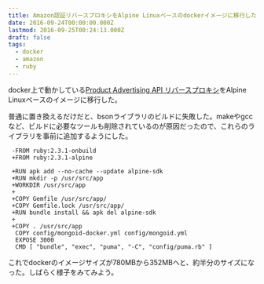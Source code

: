 ```yaml
---
title: Amazon認証リバースプロキシをAlpine Linuxベースのdockerイメージに移行した
date: 2016-09-24T00:00:00.000Z
lastmod: 2016-09-25T00:24:13.000Z
draft: false
tags:
  - docker
  - amazon
  - ruby
---
```


docker上で動かしている[Product Advertising API リバースプロキシ](http://rpaproxy.tdiary.org/)をAlpine Linuxベースのイメージに移行した。

普通に置き換えるだけだと、bsonライブラリのビルドに失敗した。makeやgccなど、ビルドに必要なツールも削除されているのが原因だったので、これらのライブラリを事前に追加するようにした。

```
 -FROM ruby:2.3.1-onbuild
 +FROM ruby:2.3.1-alpine
  
 +RUN apk add --no-cache --update alpine-sdk
 +RUN mkdir -p /usr/src/app
 +WORKDIR /usr/src/app
 +
 +COPY Gemfile /usr/src/app/
 +COPY Gemfile.lock /usr/src/app/
 +RUN bundle install && apk del alpine-sdk
 +
 +COPY . /usr/src/app
  COPY config/mongoid-docker.yml config/mongoid.yml
  EXPOSE 3000
  CMD [ "bundle", "exec", "puma", "-C", "config/puma.rb" ]
```

これでdockerのイメージサイズが780MBから352MBへと、約半分のサイズになった。しばらく様子をみてみよう。

